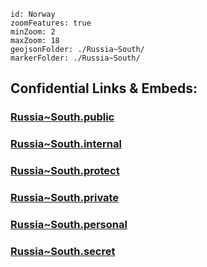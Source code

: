 

```leaflet
id: Norway
zoomFeatures: true 
minZoom: 2 
maxZoom: 18
geojsonFolder: ./Russia~South/
markerFolder: ./Russia~South/
```




## Confidential Links & Embeds: 

### [Russia~South.public](/_public/\Earth\Continent\Europe\Europe~East\RussiaRussia~South.public.md) 

### [Russia~South.internal](/_internal/\Earth\Continent\Europe\Europe~East\RussiaRussia~South.internal.md) 

### [Russia~South.protect](/_protect/\Earth\Continent\Europe\Europe~East\RussiaRussia~South.protect.md) 

### [Russia~South.private](/_private/\Earth\Continent\Europe\Europe~East\RussiaRussia~South.private.md) 

### [Russia~South.personal](/_personal/\Earth\Continent\Europe\Europe~East\RussiaRussia~South.personal.md) 

### [Russia~South.secret](/_secret/\Earth\Continent\Europe\Europe~East\RussiaRussia~South.secret.md)

